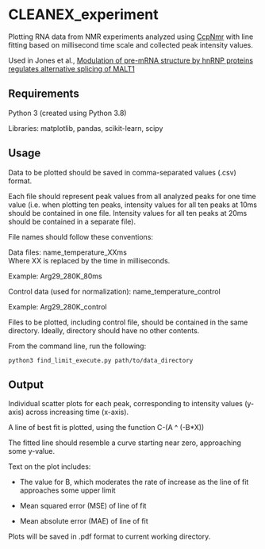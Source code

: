 # CLEANEX_experiment
Plotting RNA data from NMR experiments analyzed using [CcpNmr](www.ccpn.ac.uk) with line fitting based on millisecond time scale and collected peak 
intensity values.

Used in Jones et al., [Modulation of pre-mRNA structure by hnRNP proteins regulates alternative splicing of MALT1](https://doi.org/10.1126/sciadv.abp9153)

## Requirements
Python 3 (created using Python 3.8)

Libraries: matplotlib, pandas, scikit-learn, scipy

## Usage
Data to be plotted should be saved in comma-separated values (.csv) format.

Each file should represent peak values from all analyzed peaks for one time value (i.e. when plotting ten peaks, intensity values for all ten peaks
at 10ms should be contained in one file. Intensity values for all ten peaks at 20ms should be contained in a separate file).

File names should follow these conventions:

Data files:
name_temperature_XXms  
Where XX is replaced by the time in milliseconds.

Example: Arg29_280K_80ms

Control data (used for normalization):
name_temperature_control

Example: Arg29_280K_control

Files to be plotted, including control file, should be contained in the same directory. Ideally, directory should have no other contents.

From the command line, run the following:

`python3 find_limit_execute.py path/to/data_directory`

## Output
Individual scatter plots for each peak, corresponding to intensity values (y-axis) across increasing time (x-axis).

A line of best fit is plotted, using the function C-(A ^ (-B*X))

The fitted line should resemble a curve starting near zero, approaching some y-value.

Text on the plot includes:

- The value for B, which moderates the rate of increase as the line of fit approaches some upper limit

- Mean squared error (MSE) of line of fit

- Mean absolute error (MAE) of line of fit

Plots will be saved in .pdf format to current working directory.
